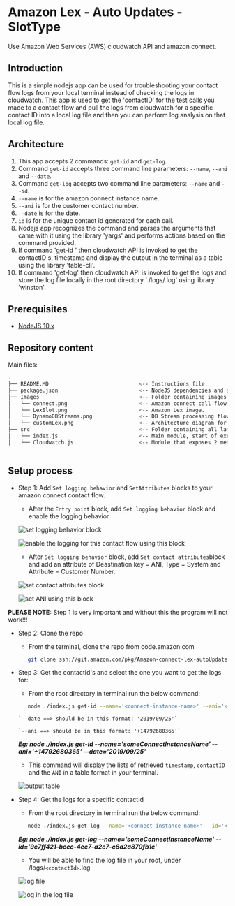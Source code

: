 # Amazon Lex - Auto Updates - SlotType

Use Amazon Web Services (AWS) cloudwatch API and amazon connect.

## Introduction
This is a simple nodejs app can be used for troubleshooting your contact flow logs from your local terminal instead of checking the logs in cloudwatch.
This app is used to get the 'contactID' for the test calls you made to a contact flow and pull the logs from cloudwatch for a specific contact ID into a local log file and then you can perform log analysis on that local log file.

## Architecture
   1. This app accepts 2 commands: `get-id` and `get-log`.
   2. Command `get-id` accepts three command line parameters: `--name`, `--ani` and `--date`.
   3. Command `get-log` accepts two command line parameters: `--name` and `--id`.
   4. `--name` is for the amazon connect instance name.
   5. `--ani` is for the customer contact number.
   6. `--date` is for the date.
   7. `id` is for the unique contact id generated for each call.
   8. Nodejs app recognizes the command and parses the arguments that came with it using the library 'yargs' and performs actions based on the command provided.
   9. If command 'get-id ' then cloudwatch API is invoked to get the contactID's, timestamp and display the output in the terminal as a table using the library 'table-cli'.
   10. If command 'get-log' then cloudwatch API is invoked to get the logs and store the log file locally in the root directory './logs/<contactId>.log' using library 'winston'.

## Prerequisites
* [NodeJS 10.x](https://nodejs.org/en/download/)

## Repository content

Main files:

```bash
.
├── README.MD                             <-- Instructions file.
├── package.json                          <-- NodeJS dependencies and scripts for SAM project.
├── Images                                <-- Folder containing images for this readme.                                 
│   └── connect.png                       <-- Amazon connect call flow image.
│   └── LexSlot.png                       <-- Amazon Lex image.
│   └── DynamoDBStreams.png               <-- DB Stream processing flow image.                                 
│   └── customLex.png                     <-- Architecture diagram for this project.                                           
├── src                                   <-- Folder containing all lambda functions for this project.
│   └── index.js                          <-- Main module, start of execution.                                           
│   └── Cloudwatch.js                     <-- Module that exposes 2 methods to get the contactID and get the logs.
 

```
## Setup process

* Step 1: Add `Set logging behavior` and `SetAttributes` blocks to your amazon connect contact flow.
   * After the `Entry point` block, add `Set logging behavior` block and enable the logging behavior. 

   ![set logging behavior block](./images/setLoggingBehavior.png)

   ![enable the logging for this contact flow using this block](./images/loggingBehavior.png)


   * After `Set logging behavior` block, add `Set contact attributes`block and add an attribute of Deastination key = ANI, Type = System and Attribute = Customer Number.

   ![set contact attributes block](./images/Setcontactattributes.png)

   ![set ANI using this block](./images/setANI.png)

**PLEASE NOTE:** Step 1 is very important and without this the program will not work!!!

* Step 2: Clone the repo
   * From the terminal, clone the repo from code.amazon.com
   ```bash
      git clone ssh://git.amazon.com/pkg/Amazon-connect-lex-autoUpdate
   ```

* Step 3: Get the contactId's and select the one you want to get the logs for:
   * From the root directory in terminal run the below command:
   ```bash
      node ./index.js get-id --name='<connect-instance-name>' --ani='<customer number>' --date='<date>'
   ```
      `--date ==> should be in this format: '2019/09/25'`

      `--ani ==> should be in this format: '+14792680365'`

   ***Eg: node ./index.js get-id --name='someConnectInstanceName' --ani='+14792680365' --date='2019/09/25'***

   * This command will display the lists of retrieved `timestamp`, `contactID` and the `ANI` in a table format in your terminal.
   
   ![output table](./images/tableoutput.png)
 
* Step 4: Get the logs for a specific contactId
   *  From the root directory in terminal run the below command:
   ```bash
      node ./index.js get-log --name='<connect-instance-name>' --id='<contactID selected from the previous run of get-id command>'
   ```
   ***Eg: node ./index.js get-log --name='someConnectInstanceName' --id='9c7ff421-bcec-4ee7-a2e7-c8a2a870fb1e'***

   *  You will be able to find the log file in your root, under /logs/`<contactId>`.log

   ![log file](./images/logfile.png)

   ![log in the log file](./images/logs.png)